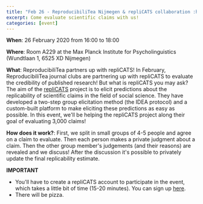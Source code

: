 ```yaml
---
title: "Feb 26 - ReproducibiliTea Nijmegen & repliCATS collaboration :heart_eyes_cat::tea:"
excerpt: Come evaluate scientific claims with us!
categories: [event]
---
```


**When**: 26 February 2020 from 16:00 to 18:00

**Where**: Room A229 at the Max Planck Institute for Psycholinguistics (Wundtlaan 1, 6525 XD Nijmegen)

**What**: ReproducibiliTea partners up with repliCATS!
In February, ReproducibiliTea journal clubs are partnering up with repliCATS to evaluate the credibility of published research!
But what is repliCATS you may ask?
The aim of the [repliCATS](https://replicats.research.unimelb.edu.au/) project is to elicit predictions about the replicability of scientific claims in the field of social science.
They have developed a two-step group elicitation method (the IDEA protocol) and a custom-built platform to make eliciting these predictions as easy as possible.
In this event, we'll be helping the repliCATS project along their goal of evaluating 3,000 claims!

**How does it work?**: First, we split in small groups of 4-5 people and agree on a claim to evaluate.
Then each person makes a private judgment about a claim.
Then the other group member's judgements (and their reasons) are revealed and we discuss!
After the discussion it's possible to privately update the final replicability estimate.

**IMPORTANT**
* You'll have to create a repliCATS account to participate in the event, which takes a little bit of time (15-20 minutes). You can sign up [here](https://score.eresearch.unimelb.edu.au/).
* There will be pizza.
